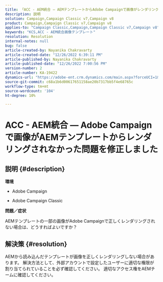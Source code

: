 ```yaml
---
title: 「ACC - AEM統合 — AEMテンプレートからAdobe Campaignで画像がレンダリングされなかった問題を修正しました」
description: 説明
solution: Campaign,Campaign Classic v7,Campaign v8
product: Campaign,Campaign Classic v7,Campaign v8
applies-to: "Campaign Classic,Campaign,Campaign Classic v7,Campaign v8"
keywords: "KCS,ACC - AEM統合画像テンプレート"
resolution: Resolution
internal-notes: null
bug: false
article-created-by: Nayanika Chakravarty
article-created-date: "12/26/2022 6:39:11 PM"
article-published-by: Nayanika Chakravarty
article-published-date: "12/26/2022 7:00:56 PM"
version-number: 2
article-number: KA-19422
dynamics-url: "https://adobe-ent.crm.dynamics.com/main.aspx?forceUCI=1&pagetype=entityrecord&etn=knowledgearticle&id=80e87c93-4c85-ed11-81ac-6045bd006b4b"
source-git-commit: c68a1b6d00617651158ae20b7317bb5f4e68765c
workflow-type: tm+mt
source-wordcount: '104'
ht-degree: 10%

---
```


# ACC - AEM統合 — Adobe Campaignで画像がAEMテンプレートからレンダリングされなかった問題を修正しました

## 説明 {#description}


<b>環境</b>

- Adobe Campaign

- Adobe Campaign Classic

<b>問題／症状</b>

AEMテンプレートの一部の画像がAdobe Campaignで正しくレンダリングされない場合は、どうすればよいですか？


## 解決策 {#resolution}


AEMから読み込んだテンプレートが画像を正しくレンダリングしない場合があります。 解決方法として、外部アカウントで設定したユーザーに適切な権限が割り当てられていることを必ず確認してください。 適切なアクセス権をAEMチームに確認してください。
